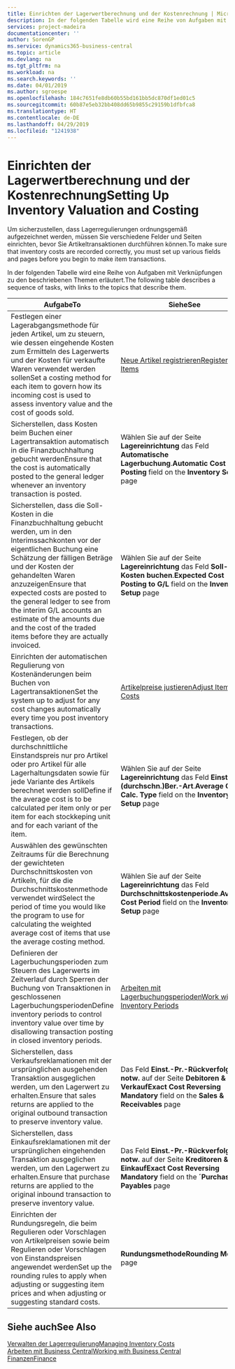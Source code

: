 ```yaml
---
title: Einrichten der Lagerwertberechnung und der Kostenrechnung | Microsoft Docs
description: In der folgenden Tabelle wird eine Reihe von Aufgaben mit Verknüpfungen zu den beschriebenen Themen erläutert.
services: project-madeira
documentationcenter: ''
author: SorenGP
ms.service: dynamics365-business-central
ms.topic: article
ms.devlang: na
ms.tgt_pltfrm: na
ms.workload: na
ms.search.keywords: ''
ms.date: 04/01/2019
ms.author: sgroespe
ms.openlocfilehash: 184c7651fe8db60b55bd161bb5dc870df1ed01c5
ms.sourcegitcommit: 60b87e5eb32bb408dd65b9855c29159b1dfbfca8
ms.translationtype: HT
ms.contentlocale: de-DE
ms.lasthandoff: 04/29/2019
ms.locfileid: "1241938"
---
```

# <a name="setting-up-inventory-valuation-and-costing"></a><span data-ttu-id="46662-103">Einrichten der Lagerwertberechnung und der Kostenrechnung</span><span class="sxs-lookup"><span data-stu-id="46662-103">Setting Up Inventory Valuation and Costing</span></span>
<span data-ttu-id="46662-104">Um sicherzustellen, dass Lagerregulierungen ordnungsgemäß aufgezeichnet werden, müssen Sie verschiedene Felder und Seiten einrichten, bevor Sie Artikeltransaktionen durchführen können.</span><span class="sxs-lookup"><span data-stu-id="46662-104">To make sure that inventory costs are recorded correctly, you must set up various fields and pages before you begin to make item transactions.</span></span>

<span data-ttu-id="46662-105">In der folgenden Tabelle wird eine Reihe von Aufgaben mit Verknüpfungen zu den beschriebenen Themen erläutert.</span><span class="sxs-lookup"><span data-stu-id="46662-105">The following table describes a sequence of tasks, with links to the topics that describe them.</span></span>

|<span data-ttu-id="46662-106">**Aufgabe**</span><span class="sxs-lookup"><span data-stu-id="46662-106">**To**</span></span>|<span data-ttu-id="46662-107">**Siehe**</span><span class="sxs-lookup"><span data-stu-id="46662-107">**See**</span></span>|  
|------------|-------------|  
|<span data-ttu-id="46662-108">Festlegen einer Lagerabgangsmethode für jeden Artikel, um zu steuern, wie dessen eingehende Kosten zum Ermitteln des Lagerwerts und der Kosten für verkaufte Waren verwendet werden sollen</span><span class="sxs-lookup"><span data-stu-id="46662-108">Set a costing method for each item to govern how its incoming cost is used to assess inventory value and the cost of goods sold.</span></span>|[<span data-ttu-id="46662-109">Neue Artikel registrieren</span><span class="sxs-lookup"><span data-stu-id="46662-109">Register New Items</span></span>](inventory-how-register-new-items.md)|  
|<span data-ttu-id="46662-110">Sicherstellen, dass Kosten beim Buchen einer Lagertransaktion automatisch in die Finanzbuchhaltung gebucht werden</span><span class="sxs-lookup"><span data-stu-id="46662-110">Ensure that the cost is automatically posted to the general ledger whenever an inventory transaction is posted.</span></span>|<span data-ttu-id="46662-111">Wählen Sie auf der Seite **Lagereinrichtung** das Feld **Automatische Lagerbuchung**.</span><span class="sxs-lookup"><span data-stu-id="46662-111">**Automatic Cost Posting** field on the **Inventory Setup** page</span></span>|  
|<span data-ttu-id="46662-112">Sicherstellen, dass die Soll-Kosten in die Finanzbuchhaltung gebucht werden, um in den Interimssachkonten vor der eigentlichen Buchung eine Schätzung der fälligen Beträge und der Kosten der gehandelten Waren anzuzeigen</span><span class="sxs-lookup"><span data-stu-id="46662-112">Ensure that expected costs are posted to the general ledger to see from the interim G/L accounts an estimate of the amounts due and the cost of the traded items before they are actually invoiced.</span></span>|<span data-ttu-id="46662-113">Wählen Sie auf der Seite **Lagereinrichtung** das Feld **Soll-Kosten buchen**.</span><span class="sxs-lookup"><span data-stu-id="46662-113">**Expected Cost Posting to G/L** field on the **Inventory Setup** page</span></span>|  
|<span data-ttu-id="46662-114">Einrichten der automatischen Regulierung von Kostenänderungen beim Buchen von Lagertransaktionen</span><span class="sxs-lookup"><span data-stu-id="46662-114">Set the system up to adjust for any cost changes automatically every time you post inventory transactions.</span></span>|[<span data-ttu-id="46662-115">Artikelpreise justieren</span><span class="sxs-lookup"><span data-stu-id="46662-115">Adjust Item Costs</span></span>](inventory-how-adjust-item-costs.md)|  
|<span data-ttu-id="46662-116">Festlegen, ob der durchschnittliche Einstandspreis nur pro Artikel oder pro Artikel für alle Lagerhaltungsdaten sowie für jede Variante des Artikels berechnet werden soll</span><span class="sxs-lookup"><span data-stu-id="46662-116">Define if the average cost is to be calculated per item only or per item for each stockkeping unit and for each variant of the item.</span></span>|<span data-ttu-id="46662-117">Wählen Sie auf der Seite **Lagereinrichtung** das Feld **Einst.-Pr.(durchschn.)Ber.-Art**.</span><span class="sxs-lookup"><span data-stu-id="46662-117">**Average Cost Calc. Type** field on the **Inventory Setup** page</span></span>|  
|<span data-ttu-id="46662-118">Auswählen des gewünschten Zeitraums für die Berechnung der gewichteten Durchschnittskosten von Artikeln, für die die Durchschnittskostenmethode verwendet wird</span><span class="sxs-lookup"><span data-stu-id="46662-118">Select the period of time you would like the program to use for calculating the weighted average cost of items that use the average costing method.</span></span>|<span data-ttu-id="46662-119">Wählen Sie auf der Seite **Lagereinrichtung** das Feld **Durchschnittskostenperiode**.</span><span class="sxs-lookup"><span data-stu-id="46662-119">**Average Cost Period** field on the **Inventory Setup** page</span></span>|  
|<span data-ttu-id="46662-120">Definieren der Lagerbuchungsperioden zum Steuern des Lagerwerts im Zeitverlauf durch Sperren der Buchung von Transaktionen in geschlossenen Lagerbuchungsperioden</span><span class="sxs-lookup"><span data-stu-id="46662-120">Define inventory periods to control inventory value over time by disallowing transaction posting in closed inventory periods.</span></span>|[<span data-ttu-id="46662-121">Arbeiten mit Lagerbuchungsperioden</span><span class="sxs-lookup"><span data-stu-id="46662-121">Work with Inventory Periods</span></span>](finance-how-to-work-with-inventory-periods.md)|  
|<span data-ttu-id="46662-122">Sicherstellen, dass Verkaufsreklamationen mit der ursprünglichen ausgehenden Transaktion ausgeglichen werden, um den Lagerwert zu erhalten.</span><span class="sxs-lookup"><span data-stu-id="46662-122">Ensure that sales returns are applied to the original outbound transaction to preserve inventory value.</span></span>|<span data-ttu-id="46662-123">Das Feld **Einst.-Pr.-Rückverfolg. notw.** auf der Seite **Debitoren & Verkauf**</span><span class="sxs-lookup"><span data-stu-id="46662-123">**Exact Cost Reversing Mandatory** field on the **Sales & Receivables** page</span></span>|  
|<span data-ttu-id="46662-124">Sicherstellen, dass Einkaufsreklamationen mit der ursprünglichen eingehenden Transaktion ausgeglichen werden, um den Lagerwert zu erhalten.</span><span class="sxs-lookup"><span data-stu-id="46662-124">Ensure that purchase returns are applied to the original inbound transaction to preserve inventory value.</span></span>|<span data-ttu-id="46662-125">Das Feld **Einst.-Pr.-Rückverfolg. notw.** auf der Seite **Kreditoren & Einkauf**</span><span class="sxs-lookup"><span data-stu-id="46662-125">**Exact Cost Reversing Mandatory** field on the **´Purchases & Payables** page</span></span>|
|<span data-ttu-id="46662-126">Einrichten der Rundungsregeln, die beim Regulieren oder Vorschlagen von Artikelpreisen sowie beim Regulieren oder Vorschlagen von Einstandspreisen angewendet werden</span><span class="sxs-lookup"><span data-stu-id="46662-126">Set up the rounding rules to apply when adjusting or suggesting item prices and when adjusting or suggesting standard costs.</span></span>|<span data-ttu-id="46662-127">**Rundungsmethode**</span><span class="sxs-lookup"><span data-stu-id="46662-127">**Rounding Method** page</span></span>|  

## <a name="see-also"></a><span data-ttu-id="46662-128">Siehe auch</span><span class="sxs-lookup"><span data-stu-id="46662-128">See Also</span></span>  
[<span data-ttu-id="46662-129">Verwalten der Lagerregulierung</span><span class="sxs-lookup"><span data-stu-id="46662-129">Managing Inventory Costs</span></span>](finance-manage-inventory-costs.md)  
[<span data-ttu-id="46662-130">Arbeiten mit  Business Central</span><span class="sxs-lookup"><span data-stu-id="46662-130">Working with Business Central</span></span>](ui-work-product.md)  
[<span data-ttu-id="46662-131">Finanzen</span><span class="sxs-lookup"><span data-stu-id="46662-131">Finance</span></span>](finance.md)  
